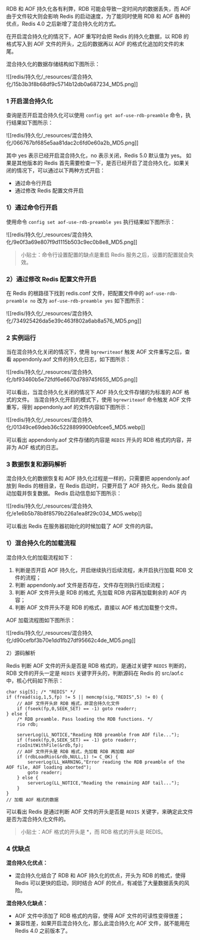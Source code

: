 

RDB 和 AOF 持久化各有利弊，RDB 可能会导致一定时间内的数据丢失，而 AOF 由于文件较大则会影响 Redis 的启动速度，为了能同时使用 RDB 和 AOF 各种的优点，Redis 4.0 之后新增了混合持久化的方式。

在开启混合持久化的情况下，AOF 重写时会把 Redis 的持久化数据，以 RDB 的格式写入到 AOF 文件的开头，之后的数据再以 AOF 的格式化追加的文件的末尾。

混合持久化的数据存储结构如下图所示：

![[redis/持久化/_resources/混合持久化/15b3b3f8b68df9c5714b12db0a687234_MD5.png]]

  

  

### 1 开启混合持久化

  

查询是否开启混合持久化可以使用 `config get aof-use-rdb-preamble` 命令，执行结果如下图所示：

![[redis/持久化/_resources/混合持久化/066767bf685e5aa81dac2c6fd0e60a2b_MD5.png]]

其中 yes 表示已经开启混合持久化，no 表示关闭，Redis 5.0 默认值为 yes。 如果是其他版本的 Redis 首先需要检查一下，是否已经开启了混合持久化，如果关闭的情况下，可以通过以下两种方式开启：

- 通过命令行开启
- 通过修改 Redis 配置文件开启

### 1）通过命令行开启

使用命令 `config set aof-use-rdb-preamble yes` 执行结果如下图所示：

![[redis/持久化/_resources/混合持久化/9e0f3a69e807f9d1115b503c9ec0b8e8_MD5.png]]

> 小贴士：命令行设置配置的缺点是重启 Redis 服务之后，设置的配置就会失效。

### 2）通过修改 Redis 配置文件开启

在 Redis 的根路径下找到 redis.conf 文件，把配置文件中的 `aof-use-rdb-preamble no` 改为 `aof-use-rdb-preamble yes` 如下图所示：

![[redis/持久化/_resources/混合持久化/734925426da5e39c463f802a6ab8a576_MD5.png]]

### 2 实例运行

当在混合持久化关闭的情况下，使用 `bgrewriteaof` 触发 AOF 文件重写之后，查看 appendonly.aof 文件的持久化日志，如下图所示：

![[redis/持久化/_resources/混合持久化/bf93460b5e72fdf6e6670d789745f655_MD5.png]]

可以看出，当混合持久化关闭的情况下 AOF 持久化文件存储的为标准的 AOF 格式的文件。 当混合持久化开启的模式下，使用 `bgrewriteaof` 命令触发 AOF 文件重写，得到 appendonly.aof 的文件内容如下图所示：

![[redis/持久化/_resources/混合持久化/01349ce69deb36c5228899900ebfcee5_MD5.webp]]

可以看出 appendonly.aof 文件存储的内容是 `REDIS` 开头的 RDB 格式的内容，并非为 AOF 格式的日志。

### 3 数据恢复和源码解析

混合持久化的数据恢复和 AOF 持久化过程是一样的，只需要把 appendonly.aof 放到 Redis 的根目录，在 Redis 启动时，只要开启了 AOF 持久化，Redis 就会自动加载并恢复数据。 Redis 启动信息如下图所示：

![[redis/持久化/_resources/混合持久化/e1e6b5b78b8f8579b226a1ea8f29c034_MD5.webp]]

可以看出 Redis 在服务器初始化的时候加载了 AOF 文件的内容。

### 1）混合持久化的加载流程

混合持久化的加载流程如下：

1. 判断是否开启 AOF 持久化，开启继续执行后续流程，未开启执行加载 RDB 文件的流程；
2. 判断 appendonly.aof 文件是否存在，文件存在则执行后续流程；
3. 判断 AOF 文件开头是 RDB 的格式, 先加载 RDB 内容再加载剩余的 AOF 内容；
4. 判断 AOF 文件开头不是 RDB 的格式，直接以 AOF 格式加载整个文件。

AOF 加载流程图如下图所示：

![[redis/持久化/_resources/混合持久化/d90cefbf3b70e1dd1fb27df95662c4de_MD5.png]]

2）源码解析

Redis 判断 AOF 文件的开头是否是 RDB 格式的，是通过关键字 `REDIS` 判断的，RDB 文件的开头一定是 `REDIS` 关键字开头的，判断源码在 Redis 的 src/aof.c 中，核心代码如下所示：

```text
char sig[5]; /* "REDIS" */
if (fread(sig,1,5,fp) != 5 || memcmp(sig,"REDIS",5) != 0) {
    // AOF 文件开头非 RDB 格式，非混合持久化文件
    if (fseek(fp,0,SEEK_SET) == -1) goto readerr;
} else {
    /* RDB preamble. Pass loading the RDB functions. */
    rio rdb;

    serverLog(LL_NOTICE,"Reading RDB preamble from AOF file...");
    if (fseek(fp,0,SEEK_SET) == -1) goto readerr;
    rioInitWithFile(&rdb,fp);
    // AOF 文件开头是 RDB 格式，先加载 RDB 再加载 AOF
    if (rdbLoadRio(&rdb,NULL,1) != C_OK) {
        serverLog(LL_WARNING,"Error reading the RDB preamble of the AOF file, AOF loading aborted");
        goto readerr;
    } else {
        serverLog(LL_NOTICE,"Reading the remaining AOF tail...");
    }
}
// 加载 AOF 格式的数据

```

可以看出 Redis 是通过判断 AOF 文件的开头是否是 `REDIS` 关键字，来确定此文件是否为混合持久化文件的。

> 小贴士：AOF 格式的开头是 *，而 RDB 格式的开头是 REDIS。

### 4 优缺点

**混合持久化优点：**

- 混合持久化结合了 RDB 和 AOF 持久化的优点，开头为 RDB 的格式，使得 Redis 可以更快的启动，同时结合 AOF 的优点，有减低了大量数据丢失的风险。

**混合持久化缺点：**

- AOF 文件中添加了 RDB 格式的内容，使得 AOF 文件的可读性变得很差；
- 兼容性差，如果开启混合持久化，那么此混合持久化 AOF 文件，就不能用在 Redis 4.0 之前版本了。